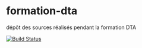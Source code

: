 # formation-dta
dépôt des sources réalisés pendant la formation DTA 

[![Build Status](http://ns377570.ip-5-196-89.eu:8080/job/Samuel%20Perchaud-pizzeria-build/badge/icon)](http://ns377570.ip-5-196-89.eu:8080/job/Samuel%20Perchaud-pizzeria-build/)
